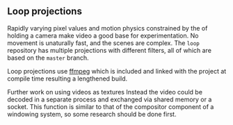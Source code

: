 ## Loop projections

Rapidly varying pixel values and motion physics constrained by the of holding a camera make video a good base for experimentation. No movement is unaturally fast, and the scenes are complex.
The `loop` repository has multiple projections with different filters, all of which are based on the `master` branch.

Loop projections use [ffmpeg](http://ffmpeg.org/) which is included and linked with the project at compile time resulting a lengthened build.

Further work on using videos as textures
Instead the video could be decoded in a separate process and exchanged via shared memory or a socket.
This function is similar to that of the compositor component of a windowing system, so some research should be done first.
